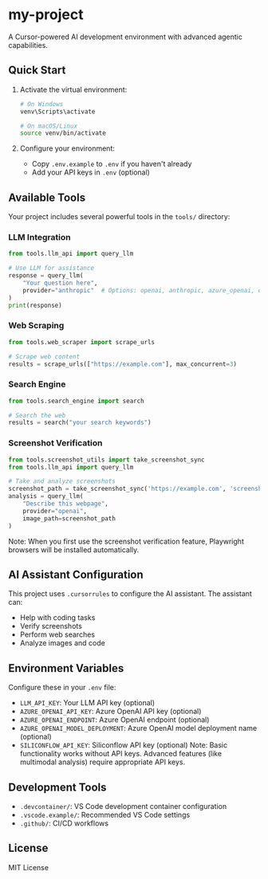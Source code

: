 # my-project


A Cursor-powered AI development environment with advanced agentic capabilities.


## Quick Start

1. Activate the virtual environment:
   ```bash
   # On Windows
   venv\Scripts\activate
   
   # On macOS/Linux
   source venv/bin/activate
   ```

2. Configure your environment:
   - Copy `.env.example` to `.env` if you haven't already
   - Add your API keys in `.env` (optional)

## Available Tools

Your project includes several powerful tools in the `tools/` directory:

### LLM Integration
```python
from tools.llm_api import query_llm

# Use LLM for assistance
response = query_llm(
    "Your question here",
    provider="anthropic"  # Options: openai, anthropic, azure_openai, deepseek, gemini
)
print(response)
```

### Web Scraping
```python
from tools.web_scraper import scrape_urls

# Scrape web content
results = scrape_urls(["https://example.com"], max_concurrent=3)
```

### Search Engine
```python
from tools.search_engine import search

# Search the web
results = search("your search keywords")
```


### Screenshot Verification
```python
from tools.screenshot_utils import take_screenshot_sync
from tools.llm_api import query_llm

# Take and analyze screenshots
screenshot_path = take_screenshot_sync('https://example.com', 'screenshot.png')
analysis = query_llm(
    "Describe this webpage",
    provider="openai",
    image_path=screenshot_path
)
```

Note: When you first use the screenshot verification feature, Playwright browsers will be installed automatically.


## AI Assistant Configuration


This project uses `.cursorrules` to configure the AI assistant. The assistant can:
- Help with coding tasks
- Verify screenshots
- Perform web searches
- Analyze images and code


## Environment Variables

Configure these in your `.env` file:

- `LLM_API_KEY`: Your LLM API key (optional)
- `AZURE_OPENAI_API_KEY`: Azure OpenAI API key (optional)
- `AZURE_OPENAI_ENDPOINT`: Azure OpenAI endpoint (optional)
- `AZURE_OPENAI_MODEL_DEPLOYMENT`: Azure OpenAI model deployment name (optional)
- `SILICONFLOW_API_KEY`: Siliconflow API key (optional)
Note: Basic functionality works without API keys. Advanced features (like multimodal analysis) require appropriate API keys.

## Development Tools

- `.devcontainer/`: VS Code development container configuration
- `.vscode.example/`: Recommended VS Code settings
- `.github/`: CI/CD workflows

## License

MIT License
